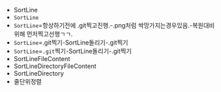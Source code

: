 - SortLine
- `SortLine`
- `SortLine`=항상하기전에 .git찍고진행.-.png처럼 싹망가지는경우있음.-복원대비위해 먼저찍고선행ㄱㄱ.
- `SortLine`=.git찍기-SortLine돌리기-.git찍기
- `SortLine`=`.git`찍기-SortLine돌리기-.git찍기
- SortLineFileContent
- SortLineDirectoryFileContent
- SortLineDirectory
- 줄단위정렬